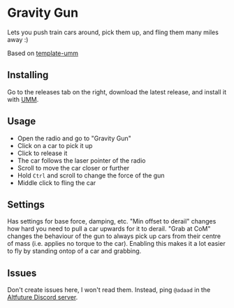 Gravity Gun
===========

Lets you push train cars around, pick them up, and fling them many miles away :)

Based on [template-umm](https://github.com/derail-valley-modding/template-umm)

Installing
----------

Go to the releases tab on the right, download the latest release, and install it with [UMM](https://www.nexusmods.com/site/mods/21).

Usage
-----

- Open the radio and go to "Gravity Gun"
- Click on a car to pick it up
- Click to release it
- The car follows the laser pointer of the radio
- Scroll to move the car closer or further
- Hold `Ctrl` and scroll to change the force of the gun
- Middle click to fling the car

Settings
--------

Has settings for base force, damping, etc.
"Min offset to derail" changes how hard you need to pull a car upwards for it to derail.
"Grab at CoM" changes the behaviour of the gun to always pick up cars from their centre of mass (i.e. applies no torque to the car). Enabling this makes it a lot easier to fly by standing ontop of a car and grabbing.

Issues
------

Don't create issues here, I won't read them.
Instead, ping `@adaad` in the [Altfuture Discord server](https://discord.com/invite/altfuture).
